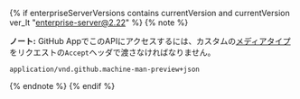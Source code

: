 {% if enterpriseServerVersions contains currentVersion and currentVersion ver_lt "enterprise-server@2.22" %}
{% note %}

**ノート:** GitHub AppでこのAPIにアクセスするには、カスタムの[メディアタイプ](/rest/overview/media-types)をリクエストの`Accept`ヘッダで渡さなければなりません。

`application/vnd.github.machine-man-preview+json`

{% endnote %}
{% endif %}
